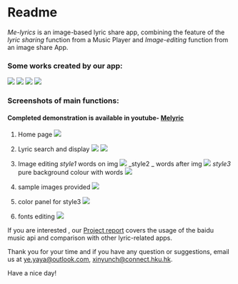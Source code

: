 # Readme
_Me-lyrics_ is an image-based lyric share app, combining the feature of the *lyric sharing* function from a Music Player and *Image-editing* function from an image share App.  
### Some works created by our app:
![](./pics/DraggedImage.png)
![](./pics/DraggedImage-1.png) 
![](./pics/DraggedImage-2.png)
![](./pics/DraggedImage-3.png)


### Screenshots of main functions:
#### Completed demonstration is available in youtube- [Melyric](https://www.youtube.com/watch?v=9SuU7zylYaM&t=24s)
1. Home page 
   ![](./pics/DraggedImage-6.png)

2. Lyric search and display
    ![](./pics/DraggedImage-7.png)          ![](./pics/DraggedImage-8.png)
3. Image editing
_style1_ words on img
![](./pics/DraggedImage-9.png) 
 _style2 _ words after img
![](./pics/DraggedImage-10.png) 
 _style3_ pure background colour with words
![](./pics/DraggedImage-11.png)

4. sample images provided
![](./pics/DraggedImage-12.png)
5. color panel for style3
![](./pics/DraggedImage-13.png)
6. fonts editing
![](./pics/DraggedImage-14.png)

If you are interested , our [Project report](https://github.com/JulieYeah/LyricsCard/blob/master/Application%20Report_Melyrics.pdf) covers the usage of the baidu music api and comparison with other lyric-related apps.

Thank you for your time and if you have any question or suggestions, email us at ye.yaya@outlook.com, xinyunch@connect.hku.hk.

Have a nice day!
